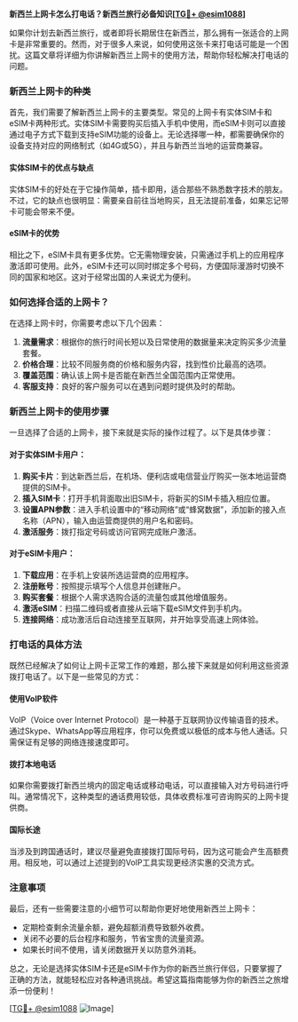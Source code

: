 **新西兰上网卡怎么打电话？新西兰旅行必备知识[[TG💪+ @esim1088](https://t.me/s/esim1088)]**

如果你计划去新西兰旅行，或者即将长期居住在新西兰，那么拥有一张适合的上网卡是非常重要的。然而，对于很多人来说，如何使用这张卡来打电话可能是一个困扰。这篇文章将详细为你讲解新西兰上网卡的使用方法，帮助你轻松解决打电话的问题。

### 新西兰上网卡的种类

首先，我们需要了解新西兰上网卡的主要类型。常见的上网卡有实体SIM卡和eSIM卡两种形式。实体SIM卡需要购买后插入手机中使用，而eSIM卡则可以直接通过电子方式下载到支持eSIM功能的设备上。无论选择哪一种，都需要确保你的设备支持对应的网络制式（如4G或5G），并且与新西兰当地的运营商兼容。

#### 实体SIM卡的优点与缺点

实体SIM卡的好处在于它操作简单，插卡即用，适合那些不熟悉数字技术的朋友。不过，它的缺点也很明显：需要亲自前往当地购买，且无法提前准备，如果忘记带卡可能会带来不便。

#### eSIM卡的优势

相比之下，eSIM卡具有更多优势。它无需物理安装，只需通过手机上的应用程序激活即可使用。此外，eSIM卡还可以同时绑定多个号码，方便国际漫游时切换不同的国家和地区。这对于经常出国的人来说尤为便利。

### 如何选择合适的上网卡？

在选择上网卡时，你需要考虑以下几个因素：

1. **流量需求**：根据你的旅行时间长短以及日常使用的数据量来决定购买多少流量套餐。
2. **价格合理**：比较不同服务商的价格和服务内容，找到性价比最高的选项。
3. **覆盖范围**：确认该上网卡是否能在新西兰全国范围内正常使用。
4. **客服支持**：良好的客户服务可以在遇到问题时提供及时的帮助。

### 新西兰上网卡的使用步骤

一旦选择了合适的上网卡，接下来就是实际的操作过程了。以下是具体步骤：

#### 对于实体SIM卡用户：
1. **购买卡片**：到达新西兰后，在机场、便利店或电信营业厅购买一张本地运营商提供的SIM卡。
2. **插入SIM卡**：打开手机背面取出旧SIM卡，将新买的SIM卡插入相应位置。
3. **设置APN参数**：进入手机设置中的“移动网络”或“蜂窝数据”，添加新的接入点名称（APN），输入由运营商提供的用户名和密码。
4. **激活服务**：拨打指定号码或访问官网完成账户激活。

#### 对于eSIM卡用户：
1. **下载应用**：在手机上安装所选运营商的应用程序。
2. **注册账号**：按照提示填写个人信息并创建账户。
3. **购买套餐**：根据个人需求选购合适的流量包或其他增值服务。
4. **激活eSIM**：扫描二维码或者直接从云端下载eSIM文件到手机内。
5. **连接网络**：成功激活后自动连接至互联网，并开始享受高速上网体验。

### 打电话的具体方法

既然已经解决了如何让上网卡正常工作的难题，那么接下来就是如何利用这些资源拨打电话了。以下是一些常见的方式：

#### 使用VoIP软件
VoIP（Voice over Internet Protocol）是一种基于互联网协议传输语音的技术。通过Skype、WhatsApp等应用程序，你可以免费或以极低的成本与他人通话。只需保证有足够的网络连接速度即可。

#### 拨打本地电话
如果你需要拨打新西兰境内的固定电话或移动电话，可以直接输入对方号码进行呼叫。通常情况下，这种类型的通话费用较低，具体收费标准可咨询购买的上网卡提供商。

#### 国际长途
当涉及到跨国通话时，建议尽量避免直接拨打国际号码，因为这可能会产生高额费用。相反地，可以通过上述提到的VoIP工具实现更经济实惠的交流方式。

### 注意事项

最后，还有一些需要注意的小细节可以帮助你更好地使用新西兰上网卡：

- 定期检查剩余流量余额，避免超额消费导致额外收费。
- 关闭不必要的后台程序和服务，节省宝贵的流量资源。
- 如果长时间不使用，请关闭数据开关以防意外消耗。

总之，无论是选择实体SIM卡还是eSIM卡作为你的新西兰旅行伴侣，只要掌握了正确的方法，就能轻松应对各种通讯挑战。希望这篇指南能够为你的新西兰之旅增添一份便利！

[[TG💪+ @esim1088](https://t.me/s/esim1088) ![Image](https://i.postimg.cc/4NQfJmqS/Snipaste-2025-05-13-00-14-12.png)]